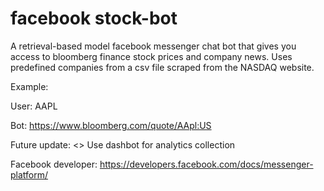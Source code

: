 # facebook stock-bot
A retrieval-based model facebook messenger chat bot that gives you access to bloomberg finance stock prices and company news. Uses predefined companies from a csv file scraped from the NASDAQ website.

Example:


User: AAPL


Bot: https://www.bloomberg.com/quote/AApl:US 






Future update: 
<> Use dashbot for analytics collection

Facebook developer: https://developers.facebook.com/docs/messenger-platform/ 

